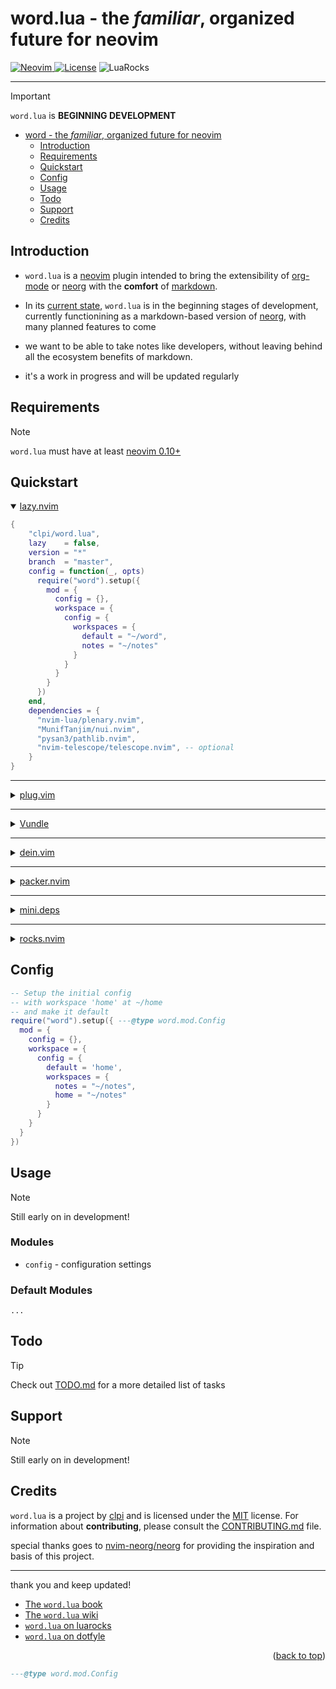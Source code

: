 # word.lua - the _familiar_, organized future for neovim

<a href="https://neovim.io"> ![Neovim](https://img.shields.io/badge/Neovim%200.10+-brightgreen?style=for-the-badge) </a>
<a href="/LICENSE"> ![License](https://img.shields.io/badge/license-GPL%20v3-brightgreen?style=for-the-badge)</a>
![LuaRocks](https://img.shields.io/luarocks/v/clpi/word.lua)

---

> [!Important]
>
> `word.lua` is **BEGINNING DEVELOPMENT**

<!--toc:start-->

- [word - the _familiar_, organized future for neovim](#word-the-familiar-organized-future-for-neovim)
  - [Introduction](#introduction)
  - [Requirements](#requirements)
  - [Quickstart](#quickstart)
  - [Config](#config)
  - [Usage](#usage)
  - [Todo](#todo)
  - [Support](#support)
  - [Credits](#credits)
  <!--toc:end-->

## Introduction

- `word.lua` is a [neovim](#) plugin intended to bring the extensibility of [org-mode](#) or [neorg](github.com/nvim-neorg/neorg) with the **comfort** of [markdown](#).

- In its [current state](#), `word.lua` is in the beginning stages of development, currently functionining as a markdown-based version of [neorg](#), with many planned features to come

- we want to be able to take notes like developers, without leaving behind all the ecosystem benefits of markdown.

- it's a work in progress and will be updated regularly

## Requirements

> [!Note]
>
> `word.lua` must have at least [neovim 0.10+](https://neovim.io)

## Quickstart

<details open>
  <summary>
<a href="#">lazy.nvim</a>
  </summary>

```lua
{
    "clpi/word.lua",
    lazy    = false,
    version = "*"
    branch  = "master",
    config = function(_, opts)
      require("word").setup({
        mod = {
          config = {},
          workspace = {
            config = {
              workspaces = {
                default = "~/word",
                notes = "~/notes"
              }
            }
          }
        }
      })
    end,
    dependencies = {
      "nvim-lua/plenary.nvim",
      "MunifTanjim/nui.nvim",
      "pysan3/pathlib.nvim",
      "nvim-telescope/telescope.nvim", -- optional
    }
}
```

</details>

---

<details>

  <summary>
<a href="#">plug.vim</a>
  </summary>

> [!Caution]
>
> Not yet tested

```vim
Plug "nvim-telescope/telescope.nvim"
Plug "nvim-treesitter/treesitter.nvim"
Plug "nvim-lua/plenary.nvim",
Plug "MunifTanjim/nui.nvim",
Plug "pysan3/pathlib.nvim"
Plug "clpi/word.lua", {
    \ "branch" : "master",
    \ "do"     : ':lua require([[word]]).setup({
    \   mod = {
    \     config = {},
    \     workspace = {
    \       config = {
    \         workspaces = {
    \           default = [[~/wiki]],
    \           notes = [[~/notes]]
    \         }
    \       }
    \     }
    \   }
    \ })'
    \ }
```

</details>

---

<details>
<summary><a href="#">Vundle</a></summary>

> [!Caution]
>
> Not yet tested

```vim
Plugin "pysan3/pathlib.nvim"
Plugin 'nvim-telescope/telescope.nvim'
Plugin "nvim-lua/plenary.nvim",
Plugin "MunifTanjim/nui.nvim",
Plugin 'clpi/word.lua'
```

</details>

---

<details>

  <summary>
<a href="#">dein.vim</a>
  </summary>

> [!Caution]
>
> Not yet tested

```vim
call dein#add("nvim-lua/plenary.nvim")
call dein#add("MunifTanjim/nui.nvim")
call dein#add('pysan3/pathlib.nvim')
call dein#add('nvim-telescope/telescope.nvim')
call dein#add('clpi/word.lua')
```

</details>

---

<details>

  <summary>
<a href="#">packer.nvim</a>
  </summary>

> [!Caution]
>
> Not yet tested

```lua
use {
  "clp/word.lua",
  requires = {
        "nvim-telescope/telescope.nvim",
        "nvim-lua/plenary.nvim",
        "MunifTanjim/nui.nvim",
        "pysan3/pathlib.nvim"
  },
  tag = "*",
  branch = 'master',
  config = function()
      require("word").setup({
        mod = {
          config = {},
          workspace = {
            config = {
              workspaces = {
                notes = "~/notes"
              }
            }
          }
        }
      })
  end,
}
```

</details>

---

<details>

  <summary>
<a href="#">mini.deps</a>
  </summary>

> [!Caution]
>
> Not yet tested

```lua
{
  "clp/word.lua",
}
```

</details>

---

<details>

  <summary>
<a href="#">rocks.nvim</a>
  </summary>

> [!Caution]
>
> Not yet tested

```
:Rocks install mini.lua
```

</details>

## Config

```lua
-- Setup the initial config
-- with workspace 'home' at ~/home
-- and make it default
require("word").setup({ ---@type word.mod.Config
  mod = {
    config = {},
    workspace = {
      config = {
        default = 'home',
        workspaces = {
          notes = "~/notes",
          home = "~/notes"
        }
      }
    }
  }
})
```

## Usage

> [!Note]
>
> Still early on in development!

### Modules

- `config` - configuration settings

### Default Modules

`...`

## Todo

> [!Tip]
>
> Check out [TODO.md](./TODO.md) for a more detailed list of tasks

## Support

> [!Note]
>
> Still early on in development!

## Credits

`word.lua` is a project by [clpi](github.com/clpi) and is licensed under the [MIT](./LICENSE) license. For information about **contributing**, please consult the [CONTRIBUTING.md](./CONTRIBUTING.md) file.

special thanks goes to [nvim-neorg/neorg](https://github.com/nvim-neorg/neorg) for providing the inspiration and basis of this project.

---

thank you and keep updated!

- [The `word.lua` book](https://word.cli.st)
- [The `word.lua` wiki](https://github.com/clpi/word.lua/wiki)
- [`word.lua` on luarocks](https://luarocks.org/inits/clpi/word.lua)
- [`word.lua` on dotfyle](https://dotfyle.com/plugins/clpi/word.lua)

<!-- <div align="center"> -->
<p align="right">(<a href="#readme-top">back to top</a>)</p>

<!-- </div> -->

```lua
---@type word.mod.Config

```
